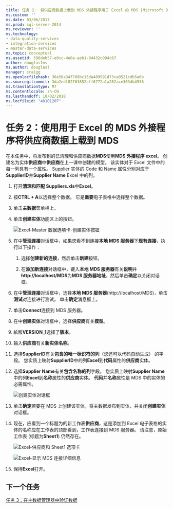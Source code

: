 ```yaml
---
title: 任务 2： 将供应商数据上载到 MDS 外接程序用于 Excel 的 MDS |Microsoft Docs
ms.custom: ''
ms.date: 03/06/2017
ms.prod: sql-server-2014
ms.reviewer: ''
ms.technology:
- data-quality-services
- integration-services
- master-data-services
ms.topic: conceptual
ms.assetid: 598deb57-e0cc-4e0a-aeb1-94432c094c67
author: douglaslms
ms.author: douglasl
manager: craigg
ms.openlocfilehash: 36e50a34f708bc13da489591d73ca0521cdb5a6b
ms.sourcegitcommit: 3da2edf82763852cff6772a1a282ace3034b4936
ms.translationtype: MT
ms.contentlocale: zh-CN
ms.lasthandoff: 10/02/2018
ms.locfileid: "48101207"
---
```

# <a name="task-2-uploading-supplier-data-to-mds-using-mds-add-in-for-excel"></a>任务 2：使用用于 Excel 的 MDS 外接程序将供应商数据上载到 MDS
  在本任务中，将发布到的已清理和供应商数据**MDS**使用**MDS 外接程序 excel**。 创建名为实体**供应商**中**供应商**在上一课中创建的模型。 该实体对于 Excel 文件中的每一列具有一个属性。 Supplier 实体的 Code 和 Name 属性分别对应于**SupplierID**并**Supplier Name** Excel 中的列。  
  
1.  打开**清理和匹配 Suppliers.xls**中**Excel**。  
  
2.  按**CTRL + A**以选择整个数据。 它是**重要**电子表格中选择整个数据。  
  
3.  单击**主数据**菜单栏上。  
  
4.  单击**创建实体**功能区上的按钮。  
  
     ![Excel-Master 数据选项卡-创建实体按钮](../../2014/tutorials/media/et-ulingsdtomdsusingmdsaddinforexcel-01.jpg "Excel 的 Master 数据选项卡的创建实体按钮")  
  
5.  在中**管理连接**对话框中，如果您看不到连接**本地 MDS 服务器**下**现有连接**，执行以下操作：  
  
    1.  选择**创建新的连接**，然后单击**新建**按钮。  
  
    2.  在**添加新连接**对话框中，键入**本地 MDS 服务器**有关**说明**并**http://localhost/MDS**为**MDS 服务器地址**，然后单击**确定**以关闭对话框。  
  
6.  在中**管理连接**对话框中，选择**本地 MDS 服务器**(http://localhost/MDS)，单击**测试**对连接进行测试。 单击**确定**消息框上。  
  
7.  单击**Connect**连接到 MDS 服务器。  
  
8.  在中**创建实体**对话框中，选择**供应商**有关**模型**。  
  
9. 絋粄**VERSION_1**选择了**版本**。  
  
10. 输入**供应商**有关**新实体名称**。  
  
11. 选择**SupplierID**有关**包含的唯一标识符的列**（您还可以代码自动生成） 的字段。 您实质上映射**SupplierID**中的列**Excel**到**代码**属性的**供应商**实体。  
  
12. 选择**Supplier Name**有关**包含名称的列**字段。 您实质上映射**Supplier Name**中的列**Excel**到**名称**属性的**供应商**实体。 **代码**并**名称**属性是 MDS 中的实体的必需属性。  
  
     ![创建实体对话框](../../2014/tutorials/media/et-ulingsdtomdsusingmdsaddinforexcel-02.jpg "创建实体对话框")  
  
13. 单击**确定**若要在 MDS 上创建该实体，将主数据发布到实体，并关闭**创建实体**对话框。  
  
14. 现在，应看到一个标题为的新工作表**供应商**，这是添加到 Excel 电子表格的实体的名称应在工作表的顶部看到，工作表连接到 MDS 服务器。 请注意，原始工作表 (标题为**Sheet1**) 仍然存在。  
  
     ![Excel-供应商和 Sheet1 选项卡](../../2014/tutorials/media/et-ulingsdtomdsusingmdsaddinforexcel-03.jpg "Excel-供应商和 Sheet1 选项卡")  
  
     ![Excel-显示 MDS 连接详细信息](../../2014/tutorials/media/et-ulingsdtomdsusingmdsaddinforexcel-04.jpg "Excel-显示 MDS 连接详细信息")  
  
15. 保持**Excel**打开。  
  
## <a name="next-task"></a>下一个任务  
 [任务 3：在主数据管理器中验证数据](../../2014/tutorials/task-3-verifying-the-data-in-master-data-manager.md)  
  
  

